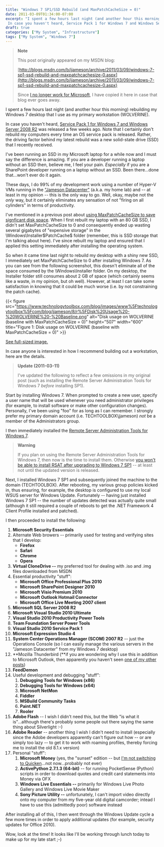 ```yaml
---
title: "Windows 7 SP1/SSD Rebuild (and MaxPatchCacheSize = 0)"
date: 2011-03-09T01:34:00-07:00
excerpt: "I spent a few hours last night (and another hour this morning) rebuilding my Windows 7 desktop that I use as my primary workstation (WOLVERINE). 
 In case you haven't heard, Service Pack 1 for Windows 7 and Windows Server 2008 R2 was released a few weeks..."
draft: true
categories: ["My System", "Infrastructure"]
tags: ["My System", "Windows 7"]
---
```


> **Note**
>
> This post originally appeared on my MSDN blog:
>
> [http://blogs.msdn.com/b/jjameson/archive/2011/03/09/windows-7-sp1-ssd-rebuild-and-maxpatchcachesize-0.aspx](http://blogs.msdn.com/b/jjameson/archive/2011/03/09/windows-7-sp1-ssd-rebuild-and-maxpatchcachesize-0.aspx)
>
> Since [I no longer work for Microsoft](/blog/jjameson/2011/09/02/last-day-with-microsoft), I have copied it here in case that blog                 ever goes away.

I spent a few hours last night (and another hour this morning) rebuilding my Windows         7 desktop that I use as my primary workstation (WOLVERINE).

In case you haven't heard, [Service Pack 1 for Windows 7 and Windows Server 2008 R2](http://www.microsoft.com/downloads/en/details.aspx?FamilyID=c3202ce6-4056-4059-8a1b-3a9b77cdfdda) was released a few         weeks ago. Note that I certainly don't rebuild my computers every time an OS service         pack is released. Rather, the driving factor behind my latest rebuild was a new         solid-state drive (SSD) that I recently received.

I've been running an SSD in my Microsoft laptop for a while now and I must say the         difference is amazing. If you are a developer running a laptop without an SSD then,         believe me, I feel your pain. *Especially* if you are a SharePoint developer         running on a laptop without an SSD. Been there...done that...won't ever do it again.

These days, I do 99% of my development work using a number of Hyper-V VMs running         in the ["Jameson
Datacenter"](/blog/jjameson/2009/09/14/the-jameson-datacenter) (a.k.a. my home lab) and -- at least in my opinion -- this is         the only way to go. Well, okay, maybe not the *only* way, but it certainly         eliminates any sensation of not "firing on all cylinders" in terms of productivity.

I've mentioned in a previous post about [using MaxPatchCacheSize to save signficant disk space](/blog/jjameson/2010/04/30/save-significant-disk-space-by-setting-maxpatchcachesize-to-0). When I first rebuilt         my laptop with an 80 GB SSD, I didn't set MaxPatchCacheSize to 0 and consequently         ended up wasting several gigabytes of "expensive storage" in the \Windows\Installer\$PatchCache$         folder (remember, this is SSD storage that I'm talking about here). I've since rebuilt         my laptop and ensured that I applied this setting immediately after installing the         operating system.

So when it came time last night to rebuild my desktop with a shiny new SSD, I immediately         set MaxPatchCacheSize to 0 after installing Windows 7. As you can see from the following         screenshot, this doesn't eliminate all of the space consumed by the \Windows\Installer         folder. On my desktop, the Installer folder still consumes about 2 GB of space (which         certainly seems like a waste, in my opinion, but oh well). However, at least I can         take some satisfaction in knowing that it could be much worse (i.e. by not constraining         the patch cache).

{{< figure
src="https://www.technologytoolbox.com/blog/images/www%5Ftechnologytoolbox%5Fcom/blog/jjameson/8/r%5FDisk%20Usage%20-%20WOLVERINE%20-%20Baseline.png"
alt="Disk usage on WOLVERINE (baseline with MaxPatchCacheSize = 0)"
height="507"
width="600"
title="Figure 1: Disk usage on WOLVERINE (baseline with MaxPatchCacheSize = 0)" >}}

[See full-sized image.](/blog/images/www_technologytoolbox_com/blog/jjameson/8/o_Disk%20Usage%20-%20WOLVERINE%20-%20Baseline.png)

In case anyone is interested in how I recommend building out a workstation, here         are the details.

> **Update (2011-03-11)**
>
> I've updated the following to reflect a few omissions in my original post (such as installing the Remote Server Administration Tools for Windows 7 *before* installing SP1).

Start by installing Windows 7. When prompted to create a new user, specify a user         name that will be used whenever you need administrator privileges (for example,         to install software or make other configuration changes). Personally, I've been         using "foo" for as long as I can remember. I strongly prefer my primary domain account         (i.e. TECHTOOLBOX\jjameson) *not* be a member of the Administrators group.

I then immediately installed the [Remote Server Administration Tools for Windows 7](http://www.microsoft.com/downloads/en/details.aspx?FamilyID=7d2f6ad7-656b-4313-a005-4e344e43997d&displaylang=en).

> **Warning**
>
> If you plan on using the Remote Server Administration Tools for Windows 7, then now is the time to install them. Otherwise [you won't be able to install RSAT after upgrading to Windows 7 SP1](/blog/jjameson/2011/03/11/before-you-install-windows-7-service-pack-1) -- at least not until the updated version is released.

Next, I installed Windows 7 SP1 and subsequently joined the machine to the domain         (TECHTOOLBOX). After rebooting, my various group policies kicked in, thus ensuring,         for example, the desktop is configured to use my local WSUS server for Windows Update.         Fortunately -- having just installed Windows 7 SP1 -- the number of updates detected         was actually quite small (although it still required a couple of reboots to get         the .NET Framework 4 Client Profile installed and patched).

I then proceeded to install the following:

1. **Microsoft Security Essentials**
2. Alternate Web browers -- primarily used for testing and verifying sites that I develop:
   - **Firefox**
   - **Safari**
   - **Chrome**
   - **Opera**
3. **Virtual CloneDrive --** my preferred tool for dealing with .iso and
   .img files downloaded from MSDN
4. Essential productivity "stuff":
   - **Microsoft Office Professional Plus 2010**
   - **Microsoft SharePoint Designer 2010**
   - **Microsoft Visio Premium 2010**
   - **Microsoft Outlook Hotmail Connector**
   - **Microsoft Office Live Meeting 2007 client**
5. **Microsoft SQL Server 2008 R2**
6. **Microsoft Visual Studio 2010 Ultimate**
7. **Visual Studio 2010 Productivity Power Tools**
8. **Team Foundation Server Power Tools**
9. **Visual Studio 2010 Service Pack 1**
10. **Microsoft Expression Studio 4**
11. **System Center Operations Manager (SCOM) 2007 R2** -- just the Operations
    Console (so I can easily manage the various servers in the "Jameson Datacenter"
    from my Windows 7 desktop)
12. **Mozilla Thunderbird (**if you are wondering why I use this in addition
    to Microsoft Outlook, then apparently you haven't seen [one of my other posts](/blog/jjameson/2010/04/26/outlook-2010-does-not-work-with-windows-server-2003-pop3-service))
13. **FeedDemon**
14. Useful development and debugging "stuff":
    1. **Debugging Tools for Windows (x86)**
    2. **Debugging Tools for Windows (x64)**
    3. **Microsoft NetMon**
    4. **Fiddler**
    5. **MSBuild Community Tasks**
    6. **Paint.NET**
    7. **Rooler**
15. **Adobe Flash** -- I wish I didn't need this, but the Web "is what
    it is"...although there's probably some people out there saying the same thing about
    Silverlight :-)
16. **Adobe Reader** -- another thing I wish I didn't need to install (especially
    since the Adobe developers apparently can't figure out how -- or are simply too
    lazy -- to get it to work with roaming profiles, thereby forcing me to install the
    old 8.1.x version)
17. Personal "stuff":
    1. **Microsoft Money** (yes, the "sunset" edition -- but [I'm not switching to Quicken](/blog/jjameson/2010/03/28/you-ll-have-to-pry-that-money-from-my-cold-dead-hands)...not now...probably not ever)
    2. **ActivePython 2.7.1.3 (64-bit)** -- for running PocketSense (Python)
       scripts in order to download quotes and credit card statements into Money via OFX
    3. **Windows Live Essentials --** primarily for Windows Live Photo Gallery
       and Windows Live Movie Maker
    4. **Sony Picture Utility --** unfortunately, I can't import video directly
       onto my computer from my five-year old digital camcorder; intead I have to use this
       (admittedly poor) software instead

After installing all of this, I then went through the Windows Update cycle a few         more times in order to apply additional updates (for example, security updates for         Office 2010).

Wow, look at the time! It looks like I'll be working through lunch today to make         up for my late start ;-)


